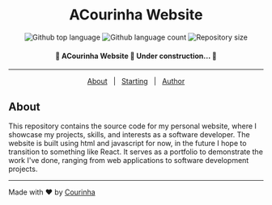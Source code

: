<h1 align="center">ACourinha Website</h1>

<p align="center">
  <img alt="Github top language" src="https://img.shields.io/github/languages/top/Courinha768/Portfolio?color=56BEB8">

  <img alt="Github language count" src="https://img.shields.io/github/languages/count/Courinha768/Portfolio?color=56BEB8">

  <img alt="Repository size" src="https://img.shields.io/github/repo-size/Courinha768/Portfolio?color=56BEB8">

</p>

<h4 align="center"> 
	🚧  ACourinha Website 🚀 Under construction...  🚧
</h4> 

<hr>

<p align="center">
  <a href="#dart-about">About</a> &#xa0; | &#xa0; 
  <a href="#checkered_flag-starting">Starting</a> &#xa0; | &#xa0;
  <a href="https://github.com/Courinha768" target="_blank">Author</a>
</p>

## About ##

This repository contains the source code for my personal website, where I showcase my projects, skills, and interests as a software developer. The website is built using html and javascript for now, in the future I hope to transition to something like React. It serves as a portfolio to demonstrate the work I've done, ranging from web applications to software development projects.

<hr>

Made with :heart: by <a href="https://github.com/Courinha768" target="_blank">Courinha</a>
